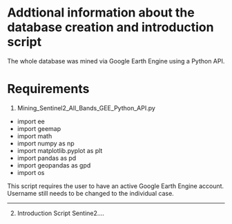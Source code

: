 # Addtional information about the database creation and introduction script

The whole database was mined via Google Earth Engine using a Python API. 


# Requirements 

1) Mining_Sentinel2_All_Bands_GEE_Python_API.py

- import ee
- import geemap
- import math
- import numpy as np
- import matplotlib.pyplot as plt
- import pandas as pd
- import geopandas as gpd
- import os

This script requires the user to have an active Google Earth Engine account. Username still needs to be changed to the individual case. 

-------------------------------------------------------------------

2) Introduction Script Sentine2....
